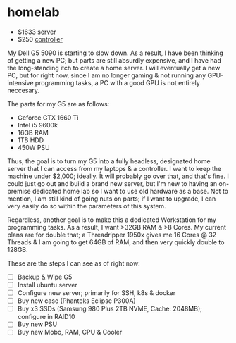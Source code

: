 # homelab

- $1633 [server](https://pcpartpicker.com/list/mvcKNc)
- $250 [controller](https://www.ebay.com/sch/i.html?_from=R40&_trksid=p2334524.m570.l1313&_nkw=2014+mac+mini+i7+16gb+256gb&_sacat=0&LH_TitleDesc=0&_odkw=2014+mac+mini+i7+16gb+ram+256gb+ssd&_osacat=0&LH_PrefLoc=2)

My Dell G5 5090 is starting to slow down. As a result, I have been thinking of getting a new PC; but parts are still absurdly expensive, and I have had the long-standing itch to create a home server. I will eventually get a new PC, but for right now, since I am no longer gaming & not running any GPU-intensive programming tasks, a PC with a good GPU is not entirely neccesary. 

The parts for my G5 are as follows:
- Geforce GTX 1660 Ti
- Intel i5 9600k
- 16GB RAM
- 1TB HDD
- 450W PSU

Thus, the goal is to turn my G5 into a fully headless, designated home server that I can access from my laptops & a controller. I want to keep the machine under $2,000; ideally. It will probably go over that, and that's fine. I could just go out and build a brand new server, but I'm new to having an on-premise dedicated home lab so I want to use old hardware as a base. Not to mention, I am still kind of going nuts on parts; if I want to upgrade, I can very easily do so within the parameters of this system.

Regardless, another goal is to make this a dedicated Workstation for my programming tasks. As a result, I want >32GB RAM & >8 Cores. My current plans are for double that; a Threadripper 1950x gives me 16 Cores @ 32 Threads & I am going to get 64GB of RAM, and then very quickly double to 128GB.

These are the steps I can see as of right now:

- [ ] Backup & Wipe G5
- [ ] Install ubuntu server
- [ ] Configure new server; primarily for SSH, k8s & docker
- [ ] Buy new case (Phanteks Eclipse P300A)
- [ ] Buy x3 SSDs (Samsung 980 Plus 2TB NVME, Cache: 2048MB); configure in RAID10
- [ ] Buy new PSU
- [ ] Buy new Mobo, RAM, CPU & Cooler
